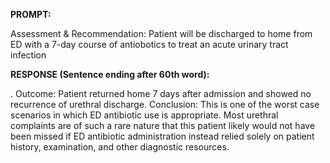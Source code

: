 **PROMPT:**

Assessment & Recommendation:  Patient will be discharged to home from ED with a 7-day course of antiobotics to treat an acute urinary tract infection

**RESPONSE (Sentence ending after 60th word):**

.  Outcome:  Patient returned home 7 days after admission and showed no recurrence of urethral discharge. Conclusion:  This is one of the worst case scenarios in which ED antibiotic use is appropriate. Most urethral complaints are of such a rare nature that this patient likely would not have been missed if ED antibiotic administration instead relied solely on patient history, examination, and other diagnostic resources. 